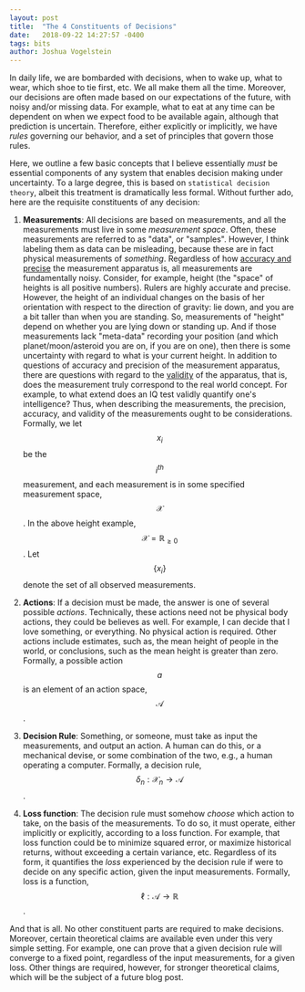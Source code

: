 ```yaml
---
layout: post
title:  "The 4 Constituents of Decisions"
date:   2018-09-22 14:27:57 -0400
tags: bits
author: Joshua Vogelstein
---
```


In daily life, we are bombarded with decisions, when to wake up, what to wear, which shoe to tie first, etc.  We all make them all the time.  Moreover, our decisions are often made based on our expectations of the future, with noisy and/or missing data.  For example, what to eat at any time can be dependent on when we expect food to be available again, although that prediction is uncertain.  Therefore, either explicitly or implicitly, we have *rules* governing our behavior, and a set of principles that govern those rules.  

Here, we outline a few basic concepts that I believe essentially *must* be essential components of any system that enables decision making under uncertainty.  To a large degree, this is based on `statistical decision theory`, albeit this treatment is dramatically less formal.  Without further ado, here are the requisite constituents of any decision:

1. **Measurements**: All decisions are based on measurements, and all the measurements must live in some *measurement space*. Often, these measurements are referred to as "data", or "samples".  However, I think labeling them as data can be misleading, because these are in fact physical measurements of *something*.  Regardless of how [accuracy and precise](https://en.wikipedia.org/wiki/Accuracy_and_precision) the measurement apparatus is, all measurements are fundamentally noisy.  Consider, for example, height (the "space" of heights is all positive numbers).  Rulers are highly accurate and precise.  However, the height of an individual changes on the basis of her orientation with respect to the direction of gravity: lie down, and you are a bit taller than when you are standing.  So, measurements of "height" depend on whether you are lying down or standing up.  And if those measurements lack "meta-data" recording your position (and which planet/moon/asteroid you are on, if you are on one), then there is some uncertainty with regard to what is your current height.  In addition to questions of accuracy and precision of the measurement apparatus, there are questions with regard to the [validity](https://en.wikipedia.org/wiki/Validity_(statistics)) of the apparatus, that is, does the measurement truly correspond to the real world concept.  For example, to what extend does an IQ test validly quantify one's intelligence?
 Thus, when describing the measurements, the precision, accuracy, and validity of the measurements ought to be considerations.   Formally, we let $$x_i$$ be the $$i^{th}$$ measurement, and each measurement is in some specified measurement space, $$\mathcal{X}$$.  In the above height example, $$\mathcal{X}= \mathbb{R}_{\ge 0}$$. Let $$\{x_i\}$$ denote the set of all observed measurements.


2. **Actions**: If a decision must be made, the answer is one of several possible *actions*.  Technically, these actions need not be physical body actions, they could be believes as well.  For example, I can decide that I love something, or everything.  No physical action is required. Other actions include estimates, such as, the mean height of people in the world, or conclusions, such as the mean height is greater than zero.  Formally, a possible action $$a$$ is an element of an action space, $$\mathcal{A}$$.

3. **Decision Rule**:  Something, or someone, must take as input the measurements, and output an action.  A human can do this, or a mechanical devise, or some combination of the two, e.g., a human operating a computer.  Formally, a decision rule, $$\delta_n : \mathcal{X}_n \to \mathcal{A}$$.

4. **Loss function**: The decision rule must somehow *choose* which action to take, on the basis of the measurements.  To do so, it must operate, either implicitly or explicitly, according to a loss function.  For example, that loss function could be to minimize squared error, or maximize historical returns, without exceeding a certain variance, etc. Regardless of its form, it quantifies the *loss* experienced by the decision rule if were to decide on  any specific action, given the input measurements. Formally, loss is a function, $$\ell : \mathcal{A} \to \mathbb{R}$$.


And that is all.  No other constituent parts are required to make decisions. Moreover, certain theoretical claims are available even under this very simple setting.  For example, one can prove that a given decision rule will converge to a fixed point, regardless of the input measurements, for a given loss.   Other things are required, however, for stronger theoretical claims, which will be the subject of a future blog post.



<!-- 3. **Estimator** (or **learner**):  Something, or someone, must take as input the measurements, and output an action.  A human can do this, or a mechanical devise, or some combination of the two, e.g., a human operating a computer.  Note, however, that mechanical devises, on their own (at least for now), cannot estimate/learn without human intervention. -->
